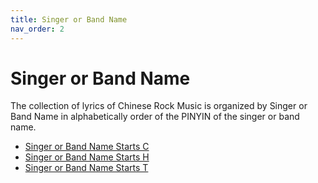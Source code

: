 ```yaml
---
title: Singer or Band Name
nav_order: 2
---
```


# Singer or Band Name

The collection of lyrics of Chinese Rock Music is organized by Singer or Band Name in alphabetically order of the PINYIN of the singer or band name.

- [Singer or Band Name Starts C](singer_or_band_name_c/index.md)
- [Singer or Band Name Starts H](singer_or_band_name_h/index.md)
- [Singer or Band Name Starts T](singer_or_band_name_t/index.md)
